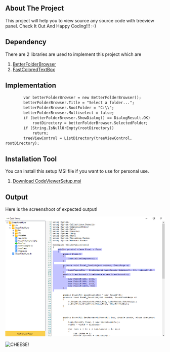 <!-- ABOUT THE PROJECT -->
## About The Project
This project will help you to view source any source code with treeview panel. 
Check It Out And Happy Coding!!! 
:-)

## Dependency
There are 2 libraries are used to implement this project which are 
1. [BetterFolderBrowser](https://www.nuget.org/packages/BetterFolderBrowser/) 
2. [FastColoredTextBox](https://www.nuget.org/packages/FastColoredTextBox) 


## Implementation

            var betterFolderBrowser = new BetterFolderBrowser();
            betterFolderBrowser.Title = "Select a folder...";
            betterFolderBrowser.RootFolder = "C:\\";
            betterFolderBrowser.Multiselect = false;
            if (betterFolderBrowser.ShowDialog() == DialogResult.OK)
                rootDirectory = betterFolderBrowser.SelectedFolder;
            if (String.IsNullOrEmpty(rootDirectory))
                return;
            treeViewControl = ListDirectory(treeViewControl, rootDirectory);
            
            
## Installation Tool
You can install this setup MSI file if you want to use for personal use. 
1. [Download CodeViewerSetup.msi](https://github.com/ThanbirTamim/CodeViewer/tree/main/CodeViewerSetup/Debug/CodeViewerSetup.msi) 


## Output
Here is the screenshoot of expected output!

![CHEESE!](test.png)

![CHEESE!](test.gif)
